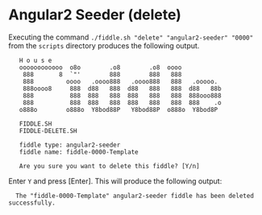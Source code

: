 Angular2 Seeder (delete)
======

Executing the command `./fiddle.sh "delete" "angular2-seeder" "0000"` from the `scripts` directory produces the following output.

       H o u s e
       oooooooooooo  o8o        .o8        .o8  oooo
        888       8  `"'        888        888   888
        888         oooo   .oooo888   .oooo888   888   .ooooo.
        888oooo8     888  d88   888  d88   888   888  d88   88b
        888          888  888   888  888   888   888  888ooo888
        888          888  888   888  888   888   888  888    .o
       o888o        o888o  Y8bod88P   Y8bod88P  o888o  Y8bod8P
       
       FIDDLE.SH
       FIDDLE-DELETE.SH
       
       fiddle type:	angular2-seeder
       fiddle name:	fiddle-0000-Template
       
       Are you sure you want to delete this fiddle? [Y/n]

Enter `Y` and press [Enter].  This will produce the following output:

      The "fiddle-0000-Template" angular2-seeder fiddle has been deleted successfully.

